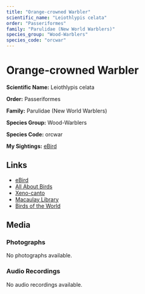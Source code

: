 ```yaml
---
title: "Orange-crowned Warbler"
scientific_name: "Leiothlypis celata"
order: "Passeriformes"
family: "Parulidae (New World Warblers)"
species_group: "Wood-Warblers"
species_code: "orcwar"
---
```


# Orange-crowned Warbler

**Scientific Name:** Leiothlypis celata

**Order:** Passeriformes

**Family:** Parulidae (New World Warblers)

**Species Group:** Wood-Warblers

**Species Code:** orcwar

**My Sightings:** [eBird](https://ebird.org/lifelist?r=world&time=life&spp=orcwar)

## Links
* [eBird](https://ebird.org/species/orcwar) 
* [All About Birds](https://www.allaboutbirds.org/guide/orcwar) 
* [Xeno-canto](https://www.xeno-canto.org/species/leiothlypis-celata) 
* [Macaulay Library](https://search.macaulaylibrary.org/catalog?taxonCode=orcwar&sort=rating_rank_desc)
* [Birds of the World](https://birdsoftheworld.org/bow/species/orcwar)

## Media
### Photographs
No photographs available.

### Audio Recordings
No audio recordings available.
